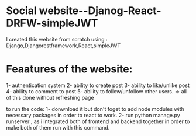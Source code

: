 # Social website--Djanog-React-DRFW-simpleJWT

I created this website from scratch using : Django,Djangorestframework,React,simpleJWT

# Feaatures of the website:
1- authentication system
2- ability to create post
3- ability to like/unlike post
4- ability to comment to post
5- ability to follow/unfollow other users.
=> all of this done without refreshing page

to run the code:
1- donwnload it but don't foget to add node modules with necessary packages in order to react to work.
2- run python manage.py runserver , as i integrated both of frontend and backend together in order to make both of them run with this command.
